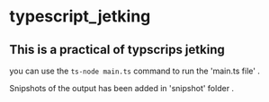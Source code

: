 # typescript_jetking

## This is a practical of typscrips jetking 

you can use the `ts-node main.ts` command to run the 'main.ts file' .

Snipshots of the output has been added in 'snipshot' folder .